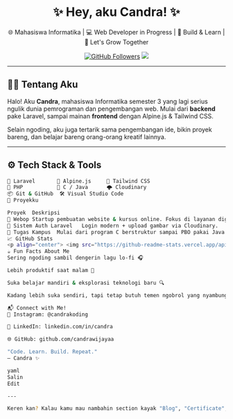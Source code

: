 <h1 align="center">✨ Hey, aku Candra! ✨</h1>

<p align="center">
  🌐 Mahasiswa Informatika | 💻 Web Developer in Progress | 🎯 Build & Learn | 🚀 Let's Grow Together  
</p>

<p align="center">
  <a href="https://github.com/candrawijayaa"><img src="https://img.shields.io/github/followers/candrawijayaa?label=Follow&style=social" alt="GitHub Followers"></a>
  <a href="mailto:candrawijayaa@email.com"><img src="https://img.shields.io/badge/email-candrawijayaa%40email.com-blue?style=flat&logo=gmail"></a>
</p>

---

## 🧑‍💻 Tentang Aku

Halo! Aku **Candra**, mahasiswa Informatika semester 3 yang lagi serius ngulik dunia pemrograman dan pengembangan web. Mulai dari **backend** pake Laravel, sampai mainan **frontend** dengan Alpine.js & Tailwind CSS.

Selain ngoding, aku juga tertarik sama pengembangan ide, bikin proyek bareng, dan belajar bareng orang-orang kreatif lainnya.

---

## ⚙️ Tech Stack & Tools

```bash
🚀 Laravel       🌙 Alpine.js     🎨 Tailwind CSS
🐘 PHP           🧠 C / Java      🌩️ Cloudinary
📦 Git & GitHub  🛠️ Visual Studio Code
🌟 Proyekku

Proyek	Deskripsi
🔗 Webop	Startup pembuatan website & kursus online. Fokus di layanan digital kreatif dan edukatif.
🔐 Sistem Auth Laravel	Login modern + upload gambar via Cloudinary.
🧩 Tugas Kampus	Mulai dari program C berstruktur sampai PBO pakai Java.
📈 GitHub Stats
<p align="center"> <img src="https://github-readme-stats.vercel.app/api?username=candrawijayaa&show_icons=true&theme=radical" width="48%" /> <img src="https://github-readme-stats.vercel.app/api/top-langs/?username=candrawijayaa&layout=compact&theme=radical" width="48%" /> </p>
☕ Fun Facts About Me
Sering ngoding sambil dengerin lagu lo-fi 🎧

Lebih produktif saat malam 🌙

Suka belajar mandiri & eksplorasi teknologi baru 🔍

Kadang lebih suka sendiri, tapi tetap butuh temen ngobrol yang nyambung 😌

📬 Connect with Me!
📸 Instagram: @candrakoding

💼 LinkedIn: linkedin.com/in/candra

🌐 GitHub: github.com/candrawijayaa

"Code. Learn. Build. Repeat."
— Candra ✨

yaml
Salin
Edit

---

Keren kan? Kalau kamu mau nambahin section kayak "Blog", "Certificate", atau "Currently Learning", tinggal bilang aja, bisa aku bantuin buat layout-nya. Mau disesuaikan sama warna tertentu atau tema juga bisa~
